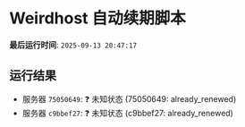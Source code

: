 # Weirdhost 自动续期脚本

**最后运行时间**: `2025-09-13 20:47:17`

## 运行结果

- 服务器 `75050649`: ❓ 未知状态 (75050649: already_renewed)
- 服务器 `c9bbef27`: ❓ 未知状态 (c9bbef27: already_renewed)
